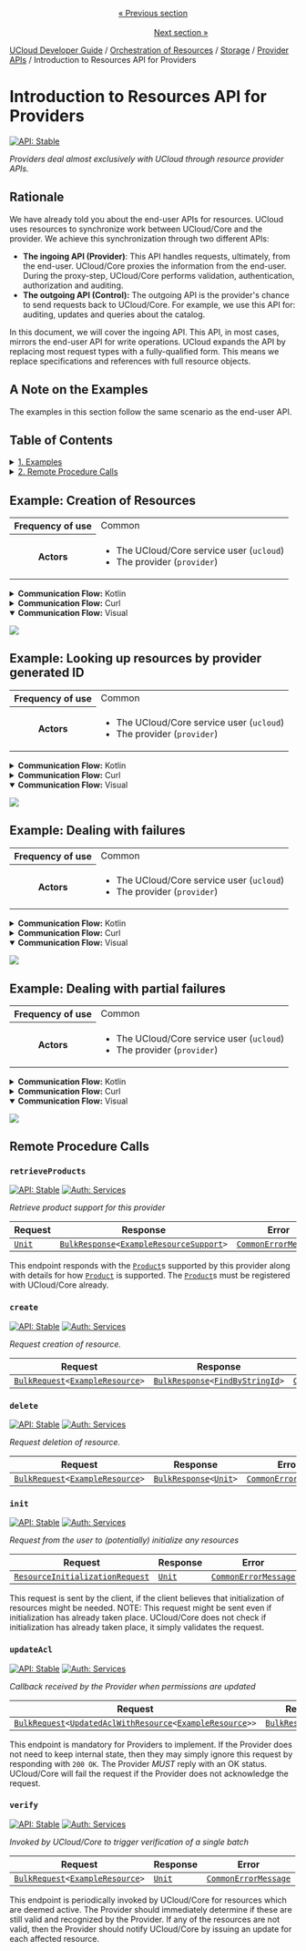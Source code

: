 <p align='center'>
<a href='/docs/developer-guide/orchestration/storage/metadata/documents.md'>« Previous section</a>
&nbsp;&nbsp;&nbsp;&nbsp;&nbsp;&nbsp;&nbsp;&nbsp;&nbsp;&nbsp;&nbsp;&nbsp;&nbsp;&nbsp;&nbsp;&nbsp;&nbsp;&nbsp;&nbsp;&nbsp;&nbsp;&nbsp;&nbsp;&nbsp;&nbsp;&nbsp;&nbsp;&nbsp;&nbsp;&nbsp;&nbsp;&nbsp;&nbsp;&nbsp;&nbsp;&nbsp;&nbsp;&nbsp;&nbsp;&nbsp;&nbsp;&nbsp;&nbsp;&nbsp;&nbsp;&nbsp;&nbsp;&nbsp;&nbsp;&nbsp;&nbsp;&nbsp;&nbsp;&nbsp;&nbsp;&nbsp;&nbsp;&nbsp;&nbsp;&nbsp;&nbsp;&nbsp;&nbsp;&nbsp;&nbsp;&nbsp;&nbsp;&nbsp;&nbsp;&nbsp;&nbsp;&nbsp;&nbsp;&nbsp;&nbsp;&nbsp;&nbsp;&nbsp;&nbsp;&nbsp;&nbsp;&nbsp;&nbsp;&nbsp;&nbsp;&nbsp;&nbsp;&nbsp;&nbsp;&nbsp;&nbsp;&nbsp;&nbsp;&nbsp;&nbsp;&nbsp;&nbsp;&nbsp;&nbsp;&nbsp;&nbsp;&nbsp;&nbsp;&nbsp;&nbsp;&nbsp;&nbsp;&nbsp;&nbsp;&nbsp;&nbsp;&nbsp;&nbsp;&nbsp;&nbsp;&nbsp;&nbsp;&nbsp;&nbsp;&nbsp;&nbsp;&nbsp;&nbsp;&nbsp;&nbsp;&nbsp;&nbsp;&nbsp;&nbsp;&nbsp;&nbsp;&nbsp;&nbsp;&nbsp;&nbsp;&nbsp;&nbsp;&nbsp;&nbsp;&nbsp;&nbsp;&nbsp;&nbsp;&nbsp;&nbsp;&nbsp;&nbsp;&nbsp;&nbsp;&nbsp;&nbsp;&nbsp;&nbsp;<a href='/docs/developer-guide/orchestration/storage/providers/control.md'>Next section »</a>
</p>


[UCloud Developer Guide](/docs/developer-guide/README.md) / [Orchestration of Resources](/docs/developer-guide/orchestration/README.md) / [Storage](/docs/developer-guide/orchestration/storage/README.md) / [Provider APIs](/docs/developer-guide/orchestration/storage/providers/README.md) / Introduction to Resources API for Providers
# Introduction to Resources API for Providers

[![API: Stable](https://img.shields.io/static/v1?label=API&message=Stable&color=green&style=flat-square)](/docs/developer-guide/core/api-conventions.md)

_Providers deal almost exclusively with UCloud through resource provider APIs._

## Rationale

We have already told you about the end-user APIs for resources. UCloud uses resources to synchronize work between 
UCloud/Core and the provider. We achieve this synchronization through two different APIs:

- __The ingoing API (Provider)__: This API handles requests, ultimately, from the end-user. UCloud/Core proxies the 
  information from the end-user. During the proxy-step, UCloud/Core performs validation, authentication, authorization 
  and auditing. 
- __The outgoing API (Control):__ The outgoing API is the provider's chance to send requests back to UCloud/Core. 
  For example, we use this API for: auditing, updates and queries about the catalog. 

In this document, we will cover the ingoing API. This API, in most cases, mirrors the end-user API for write 
operations. UCloud expands the API by replacing most request types with a fully-qualified form. This means we replace 
specifications and references with full resource objects.

## A Note on the Examples

The examples in this section follow the same scenario as the end-user API.

## Table of Contents
<details>
<summary>
<a href='#example-creation-of-resources'>1. Examples</a>
</summary>

<table><thead><tr>
<th>Description</th>
</tr></thread>
<tbody>
<tr><td><a href='#example-creation-of-resources'>Creation of Resources</a></td></tr>
<tr><td><a href='#example-looking-up-resources-by-provider-generated-id'>Looking up resources by provider generated ID</a></td></tr>
<tr><td><a href='#example-dealing-with-failures'>Dealing with failures</a></td></tr>
<tr><td><a href='#example-dealing-with-partial-failures'>Dealing with partial failures</a></td></tr>
</tbody></table>


</details>

<details>
<summary>
<a href='#remote-procedure-calls'>2. Remote Procedure Calls</a>
</summary>

<table><thead><tr>
<th>Name</th>
<th>Description</th>
</tr></thread>
<tbody>
<tr>
<td><a href='#retrieveproducts'><code>retrieveProducts</code></a></td>
<td>Retrieve product support for this provider</td>
</tr>
<tr>
<td><a href='#create'><code>create</code></a></td>
<td>Request creation of resource.</td>
</tr>
<tr>
<td><a href='#delete'><code>delete</code></a></td>
<td>Request deletion of resource.</td>
</tr>
<tr>
<td><a href='#init'><code>init</code></a></td>
<td>Request from the user to (potentially) initialize any resources</td>
</tr>
<tr>
<td><a href='#updateacl'><code>updateAcl</code></a></td>
<td>Callback received by the Provider when permissions are updated</td>
</tr>
<tr>
<td><a href='#verify'><code>verify</code></a></td>
<td>Invoked by UCloud/Core to trigger verification of a single batch</td>
</tr>
</tbody></table>


</details>

## Example: Creation of Resources
<table>
<tr><th>Frequency of use</th><td>Common</td></tr>
<tr>
<th>Actors</th>
<td><ul>
<li>The UCloud/Core service user (<code>ucloud</code>)</li>
<li>The provider (<code>provider</code>)</li>
</ul></td>
</tr>
</table>
<details>
<summary>
<b>Communication Flow:</b> Kotlin
</summary>

```kotlin

/* In this example, we show a simple creation request. The creation request is always initiated by a 
user. */

ResourceProvider.create.call(
    bulkRequestOf(ExampleResource(
        createdAt = 1635170395571, 
        id = "1234", 
        owner = ResourceOwner(
            createdBy = "user", 
            project = null, 
        ), 
        permissions = ResourcePermissions(
            myself = listOf(Permission.ADMIN), 
            others = emptyList(), 
        ), 
        specification = ExampleResource.Spec(
            product = ProductReference(
                category = "example-compute", 
                id = "example-compute", 
                provider = "example", 
            ), 
            start = 0, 
            target = 100, 
        ), 
        status = ExampleResource.Status(
            resolvedProduct = null, 
            resolvedSupport = null, 
            state = State.RUNNING, 
            value = 10, 
        ), 
        updates = listOf(ExampleResource.Update(
            currentValue = null, 
            newState = State.PENDING, 
            status = "We are about to start counting!", 
            timestamp = 1635170395571, 
        ), ExampleResource.Update(
            currentValue = 10, 
            newState = State.RUNNING, 
            status = "We are now counting!", 
            timestamp = 1635170395571, 
        )), 
        providerGeneratedId = "1234", 
    )),
    ucloud
).orThrow()

/*
BulkResponse(
    responses = listOf(null), 
)
*/

/* In this case, the provider decided not to attach a provider generated ID. */


/* The provider can, at a later point in time, retrieve this resource from UCloud/Core. */

ResourceControl.retrieve.call(
    ResourceRetrieveRequest(
        flags = ExampleResourceFlags(
            filterCreatedAfter = null, 
            filterCreatedBefore = null, 
            filterCreatedBy = null, 
            filterIds = null, 
            filterProductCategory = null, 
            filterProductId = null, 
            filterProvider = null, 
            filterProviderIds = null, 
            filterState = null, 
            hideProductCategory = null, 
            hideProductId = null, 
            hideProvider = null, 
            includeOthers = false, 
            includeProduct = false, 
            includeSupport = false, 
            includeUpdates = false, 
        ), 
        id = "1234", 
    ),
    provider
).orThrow()

/*
ExampleResource(
    createdAt = 1635170395571, 
    id = "1234", 
    owner = ResourceOwner(
        createdBy = "user", 
        project = null, 
    ), 
    permissions = ResourcePermissions(
        myself = listOf(Permission.ADMIN), 
        others = emptyList(), 
    ), 
    specification = ExampleResource.Spec(
        product = ProductReference(
            category = "example-compute", 
            id = "example-compute", 
            provider = "example", 
        ), 
        start = 0, 
        target = 100, 
    ), 
    status = ExampleResource.Status(
        resolvedProduct = null, 
        resolvedSupport = null, 
        state = State.RUNNING, 
        value = 10, 
    ), 
    updates = listOf(ExampleResource.Update(
        currentValue = null, 
        newState = State.PENDING, 
        status = "We are about to start counting!", 
        timestamp = 1635170395571, 
    ), ExampleResource.Update(
        currentValue = 10, 
        newState = State.RUNNING, 
        status = "We are now counting!", 
        timestamp = 1635170395571, 
    )), 
    providerGeneratedId = "1234", 
)
*/
```


</details>

<details>
<summary>
<b>Communication Flow:</b> Curl
</summary>

```bash
# ------------------------------------------------------------------------------------------------------
# $host is the UCloud instance to contact. Example: 'http://localhost:8080' or 'https://cloud.sdu.dk'
# $accessToken is a valid access-token issued by UCloud
# ------------------------------------------------------------------------------------------------------

# In this example, we show a simple creation request. The creation request is always initiated by a 
# user.

# Authenticated as ucloud
curl -XPOST -H "Authorization: Bearer $accessToken" -H "Content-Type: content-type: application/json; charset=utf-8" "$host/ucloud/PROVIDERID/example" -d '{
    "items": [
        {
            "id": "1234",
            "specification": {
                "start": 0,
                "target": 100,
                "product": {
                    "id": "example-compute",
                    "category": "example-compute",
                    "provider": "example"
                }
            },
            "createdAt": 1635170395571,
            "status": {
                "state": "RUNNING",
                "value": 10,
                "resolvedSupport": null,
                "resolvedProduct": null
            },
            "updates": [
                {
                    "timestamp": 1635170395571,
                    "status": "We are about to start counting!",
                    "newState": "PENDING",
                    "currentValue": null
                },
                {
                    "timestamp": 1635170395571,
                    "status": "We are now counting!",
                    "newState": "RUNNING",
                    "currentValue": 10
                }
            ],
            "owner": {
                "createdBy": "user",
                "project": null
            },
            "permissions": {
                "myself": [
                    "ADMIN"
                ],
                "others": [
                ]
            }
        }
    ]
}'


# {
#     "responses": [
#         null
#     ]
# }

# In this case, the provider decided not to attach a provider generated ID.

# The provider can, at a later point in time, retrieve this resource from UCloud/Core.

# Authenticated as provider
curl -XGET -H "Authorization: Bearer $accessToken" "$host/api/example/control/retrieve?includeOthers=false&includeUpdates=false&includeSupport=false&includeProduct=false&id=1234" 

# {
#     "id": "1234",
#     "specification": {
#         "start": 0,
#         "target": 100,
#         "product": {
#             "id": "example-compute",
#             "category": "example-compute",
#             "provider": "example"
#         }
#     },
#     "createdAt": 1635170395571,
#     "status": {
#         "state": "RUNNING",
#         "value": 10,
#         "resolvedSupport": null,
#         "resolvedProduct": null
#     },
#     "updates": [
#         {
#             "timestamp": 1635170395571,
#             "status": "We are about to start counting!",
#             "newState": "PENDING",
#             "currentValue": null
#         },
#         {
#             "timestamp": 1635170395571,
#             "status": "We are now counting!",
#             "newState": "RUNNING",
#             "currentValue": 10
#         }
#     ],
#     "owner": {
#         "createdBy": "user",
#         "project": null
#     },
#     "permissions": {
#         "myself": [
#             "ADMIN"
#         ],
#         "others": [
#         ]
#     }
# }

```


</details>

<details open>
<summary>
<b>Communication Flow:</b> Visual
</summary>

![](/docs/diagrams/example.provider.PROVIDERID_simple_create.png)

</details>


## Example: Looking up resources by provider generated ID
<table>
<tr><th>Frequency of use</th><td>Common</td></tr>
<tr>
<th>Actors</th>
<td><ul>
<li>The UCloud/Core service user (<code>ucloud</code>)</li>
<li>The provider (<code>provider</code>)</li>
</ul></td>
</tr>
</table>
<details>
<summary>
<b>Communication Flow:</b> Kotlin
</summary>

```kotlin
ResourceProvider.create.call(
    bulkRequestOf(ExampleResource(
        createdAt = 1635170395571, 
        id = "1234", 
        owner = ResourceOwner(
            createdBy = "user", 
            project = null, 
        ), 
        permissions = ResourcePermissions(
            myself = listOf(Permission.ADMIN), 
            others = emptyList(), 
        ), 
        specification = ExampleResource.Spec(
            product = ProductReference(
                category = "example-compute", 
                id = "example-compute", 
                provider = "example", 
            ), 
            start = 0, 
            target = 100, 
        ), 
        status = ExampleResource.Status(
            resolvedProduct = null, 
            resolvedSupport = null, 
            state = State.RUNNING, 
            value = 10, 
        ), 
        updates = listOf(ExampleResource.Update(
            currentValue = null, 
            newState = State.PENDING, 
            status = "We are about to start counting!", 
            timestamp = 1635170395571, 
        ), ExampleResource.Update(
            currentValue = 10, 
            newState = State.RUNNING, 
            status = "We are now counting!", 
            timestamp = 1635170395571, 
        )), 
        providerGeneratedId = "1234", 
    )),
    ucloud
).orThrow()

/*
BulkResponse(
    responses = listOf(FindByStringId(
        id = "mhxas1", 
    )), 
)
*/
ResourceControl.browse.call(
    ResourceBrowseRequest(
        consistency = null, 
        flags = ExampleResourceFlags(
            filterCreatedAfter = null, 
            filterCreatedBefore = null, 
            filterCreatedBy = null, 
            filterIds = null, 
            filterProductCategory = null, 
            filterProductId = null, 
            filterProvider = null, 
            filterProviderIds = "mhxas1", 
            filterState = null, 
            hideProductCategory = null, 
            hideProductId = null, 
            hideProvider = null, 
            includeOthers = false, 
            includeProduct = false, 
            includeSupport = false, 
            includeUpdates = false, 
        ), 
        itemsPerPage = null, 
        itemsToSkip = null, 
        next = null, 
        sortBy = null, 
        sortDirection = null, 
    ),
    provider
).orThrow()

/*
PageV2(
    items = listOf(ExampleResource(
        createdAt = 1635170395571, 
        id = "1234", 
        owner = ResourceOwner(
            createdBy = "user", 
            project = null, 
        ), 
        permissions = ResourcePermissions(
            myself = listOf(Permission.ADMIN), 
            others = emptyList(), 
        ), 
        specification = ExampleResource.Spec(
            product = ProductReference(
                category = "example-compute", 
                id = "example-compute", 
                provider = "example", 
            ), 
            start = 0, 
            target = 100, 
        ), 
        status = ExampleResource.Status(
            resolvedProduct = null, 
            resolvedSupport = null, 
            state = State.RUNNING, 
            value = 10, 
        ), 
        updates = listOf(ExampleResource.Update(
            currentValue = null, 
            newState = State.PENDING, 
            status = "We are about to start counting!", 
            timestamp = 1635170395571, 
        ), ExampleResource.Update(
            currentValue = 10, 
            newState = State.RUNNING, 
            status = "We are now counting!", 
            timestamp = 1635170395571, 
        )), 
        providerGeneratedId = "1234", 
    )), 
    itemsPerPage = 100, 
    next = null, 
)
*/
```


</details>

<details>
<summary>
<b>Communication Flow:</b> Curl
</summary>

```bash
# ------------------------------------------------------------------------------------------------------
# $host is the UCloud instance to contact. Example: 'http://localhost:8080' or 'https://cloud.sdu.dk'
# $accessToken is a valid access-token issued by UCloud
# ------------------------------------------------------------------------------------------------------

# Authenticated as ucloud
curl -XPOST -H "Authorization: Bearer $accessToken" -H "Content-Type: content-type: application/json; charset=utf-8" "$host/ucloud/PROVIDERID/example" -d '{
    "items": [
        {
            "id": "1234",
            "specification": {
                "start": 0,
                "target": 100,
                "product": {
                    "id": "example-compute",
                    "category": "example-compute",
                    "provider": "example"
                }
            },
            "createdAt": 1635170395571,
            "status": {
                "state": "RUNNING",
                "value": 10,
                "resolvedSupport": null,
                "resolvedProduct": null
            },
            "updates": [
                {
                    "timestamp": 1635170395571,
                    "status": "We are about to start counting!",
                    "newState": "PENDING",
                    "currentValue": null
                },
                {
                    "timestamp": 1635170395571,
                    "status": "We are now counting!",
                    "newState": "RUNNING",
                    "currentValue": 10
                }
            ],
            "owner": {
                "createdBy": "user",
                "project": null
            },
            "permissions": {
                "myself": [
                    "ADMIN"
                ],
                "others": [
                ]
            }
        }
    ]
}'


# {
#     "responses": [
#         {
#             "id": "mhxas1"
#         }
#     ]
# }

# Authenticated as provider
curl -XGET -H "Authorization: Bearer $accessToken" "$host/api/example/control/browse?includeOthers=false&includeUpdates=false&includeSupport=false&includeProduct=false&filterProviderIds=mhxas1" 

# {
#     "itemsPerPage": 100,
#     "items": [
#         {
#             "id": "1234",
#             "specification": {
#                 "start": 0,
#                 "target": 100,
#                 "product": {
#                     "id": "example-compute",
#                     "category": "example-compute",
#                     "provider": "example"
#                 }
#             },
#             "createdAt": 1635170395571,
#             "status": {
#                 "state": "RUNNING",
#                 "value": 10,
#                 "resolvedSupport": null,
#                 "resolvedProduct": null
#             },
#             "updates": [
#                 {
#                     "timestamp": 1635170395571,
#                     "status": "We are about to start counting!",
#                     "newState": "PENDING",
#                     "currentValue": null
#                 },
#                 {
#                     "timestamp": 1635170395571,
#                     "status": "We are now counting!",
#                     "newState": "RUNNING",
#                     "currentValue": 10
#                 }
#             ],
#             "owner": {
#                 "createdBy": "user",
#                 "project": null
#             },
#             "permissions": {
#                 "myself": [
#                     "ADMIN"
#                 ],
#                 "others": [
#                 ]
#             }
#         }
#     ],
#     "next": null
# }

```


</details>

<details open>
<summary>
<b>Communication Flow:</b> Visual
</summary>

![](/docs/diagrams/example.provider.PROVIDERID_generated_id.png)

</details>


## Example: Dealing with failures
<table>
<tr><th>Frequency of use</th><td>Common</td></tr>
<tr>
<th>Actors</th>
<td><ul>
<li>The UCloud/Core service user (<code>ucloud</code>)</li>
<li>The provider (<code>provider</code>)</li>
</ul></td>
</tr>
</table>
<details>
<summary>
<b>Communication Flow:</b> Kotlin
</summary>

```kotlin
ResourceProvider.create.call(
    bulkRequestOf(ExampleResource(
        createdAt = 1635170395571, 
        id = "1234", 
        owner = ResourceOwner(
            createdBy = "user", 
            project = null, 
        ), 
        permissions = ResourcePermissions(
            myself = listOf(Permission.ADMIN), 
            others = emptyList(), 
        ), 
        specification = ExampleResource.Spec(
            product = ProductReference(
                category = "example-compute", 
                id = "example-compute", 
                provider = "example", 
            ), 
            start = 0, 
            target = 100, 
        ), 
        status = ExampleResource.Status(
            resolvedProduct = null, 
            resolvedSupport = null, 
            state = State.RUNNING, 
            value = 10, 
        ), 
        updates = listOf(ExampleResource.Update(
            currentValue = null, 
            newState = State.PENDING, 
            status = "We are about to start counting!", 
            timestamp = 1635170395571, 
        ), ExampleResource.Update(
            currentValue = 10, 
            newState = State.RUNNING, 
            status = "We are now counting!", 
            timestamp = 1635170395571, 
        )), 
        providerGeneratedId = "1234", 
    )),
    ucloud
).orThrow()

/*
500 Internal Server Error
*/
```


</details>

<details>
<summary>
<b>Communication Flow:</b> Curl
</summary>

```bash
# ------------------------------------------------------------------------------------------------------
# $host is the UCloud instance to contact. Example: 'http://localhost:8080' or 'https://cloud.sdu.dk'
# $accessToken is a valid access-token issued by UCloud
# ------------------------------------------------------------------------------------------------------

# Authenticated as ucloud
curl -XPOST -H "Authorization: Bearer $accessToken" -H "Content-Type: content-type: application/json; charset=utf-8" "$host/ucloud/PROVIDERID/example" -d '{
    "items": [
        {
            "id": "1234",
            "specification": {
                "start": 0,
                "target": 100,
                "product": {
                    "id": "example-compute",
                    "category": "example-compute",
                    "provider": "example"
                }
            },
            "createdAt": 1635170395571,
            "status": {
                "state": "RUNNING",
                "value": 10,
                "resolvedSupport": null,
                "resolvedProduct": null
            },
            "updates": [
                {
                    "timestamp": 1635170395571,
                    "status": "We are about to start counting!",
                    "newState": "PENDING",
                    "currentValue": null
                },
                {
                    "timestamp": 1635170395571,
                    "status": "We are now counting!",
                    "newState": "RUNNING",
                    "currentValue": 10
                }
            ],
            "owner": {
                "createdBy": "user",
                "project": null
            },
            "permissions": {
                "myself": [
                    "ADMIN"
                ],
                "others": [
                ]
            }
        }
    ]
}'


# 500 Internal Server Error

```


</details>

<details open>
<summary>
<b>Communication Flow:</b> Visual
</summary>

![](/docs/diagrams/example.provider.PROVIDERID_create_failure.png)

</details>


## Example: Dealing with partial failures
<table>
<tr><th>Frequency of use</th><td>Common</td></tr>
<tr>
<th>Actors</th>
<td><ul>
<li>The UCloud/Core service user (<code>ucloud</code>)</li>
<li>The provider (<code>provider</code>)</li>
</ul></td>
</tr>
</table>
<details>
<summary>
<b>Communication Flow:</b> Kotlin
</summary>

```kotlin

/* In this example, we will discover how a provider should deal with a partial failure. */

ResourceProvider.create.call(
    bulkRequestOf(ExampleResource(
        createdAt = 1635170395571, 
        id = "1234", 
        owner = ResourceOwner(
            createdBy = "user", 
            project = null, 
        ), 
        permissions = ResourcePermissions(
            myself = listOf(Permission.ADMIN), 
            others = emptyList(), 
        ), 
        specification = ExampleResource.Spec(
            product = ProductReference(
                category = "example-compute", 
                id = "example-compute", 
                provider = "example", 
            ), 
            start = 0, 
            target = 100, 
        ), 
        status = ExampleResource.Status(
            resolvedProduct = null, 
            resolvedSupport = null, 
            state = State.RUNNING, 
            value = 10, 
        ), 
        updates = listOf(ExampleResource.Update(
            currentValue = null, 
            newState = State.PENDING, 
            status = "We are about to start counting!", 
            timestamp = 1635170395571, 
        ), ExampleResource.Update(
            currentValue = 10, 
            newState = State.RUNNING, 
            status = "We are now counting!", 
            timestamp = 1635170395571, 
        )), 
        providerGeneratedId = "1234", 
    ), ExampleResource(
        createdAt = 1635170395571, 
        id = "51214", 
        owner = ResourceOwner(
            createdBy = "user", 
            project = null, 
        ), 
        permissions = ResourcePermissions(
            myself = listOf(Permission.ADMIN), 
            others = emptyList(), 
        ), 
        specification = ExampleResource.Spec(
            product = ProductReference(
                category = "example-compute", 
                id = "example-compute", 
                provider = "example", 
            ), 
            start = 0, 
            target = 100, 
        ), 
        status = ExampleResource.Status(
            resolvedProduct = null, 
            resolvedSupport = null, 
            state = State.RUNNING, 
            value = 10, 
        ), 
        updates = listOf(ExampleResource.Update(
            currentValue = null, 
            newState = State.PENDING, 
            status = "We are about to start counting!", 
            timestamp = 1635170395571, 
        ), ExampleResource.Update(
            currentValue = 10, 
            newState = State.RUNNING, 
            status = "We are now counting!", 
            timestamp = 1635170395571, 
        )), 
        providerGeneratedId = "51214", 
    )),
    ucloud
).orThrow()

/*
500 Internal Server Error
*/

/* In this case, imagine that the provider failed to create the second resource. This should
immediately trigger cleanup on the provider, if the first resource was already created. The provider
should then respond with an appropriate error message. Providers should not attempt to only
partially create the resources. */

```


</details>

<details>
<summary>
<b>Communication Flow:</b> Curl
</summary>

```bash
# ------------------------------------------------------------------------------------------------------
# $host is the UCloud instance to contact. Example: 'http://localhost:8080' or 'https://cloud.sdu.dk'
# $accessToken is a valid access-token issued by UCloud
# ------------------------------------------------------------------------------------------------------

# In this example, we will discover how a provider should deal with a partial failure.

# Authenticated as ucloud
curl -XPOST -H "Authorization: Bearer $accessToken" -H "Content-Type: content-type: application/json; charset=utf-8" "$host/ucloud/PROVIDERID/example" -d '{
    "items": [
        {
            "id": "1234",
            "specification": {
                "start": 0,
                "target": 100,
                "product": {
                    "id": "example-compute",
                    "category": "example-compute",
                    "provider": "example"
                }
            },
            "createdAt": 1635170395571,
            "status": {
                "state": "RUNNING",
                "value": 10,
                "resolvedSupport": null,
                "resolvedProduct": null
            },
            "updates": [
                {
                    "timestamp": 1635170395571,
                    "status": "We are about to start counting!",
                    "newState": "PENDING",
                    "currentValue": null
                },
                {
                    "timestamp": 1635170395571,
                    "status": "We are now counting!",
                    "newState": "RUNNING",
                    "currentValue": 10
                }
            ],
            "owner": {
                "createdBy": "user",
                "project": null
            },
            "permissions": {
                "myself": [
                    "ADMIN"
                ],
                "others": [
                ]
            }
        },
        {
            "id": "51214",
            "specification": {
                "start": 0,
                "target": 100,
                "product": {
                    "id": "example-compute",
                    "category": "example-compute",
                    "provider": "example"
                }
            },
            "createdAt": 1635170395571,
            "status": {
                "state": "RUNNING",
                "value": 10,
                "resolvedSupport": null,
                "resolvedProduct": null
            },
            "updates": [
                {
                    "timestamp": 1635170395571,
                    "status": "We are about to start counting!",
                    "newState": "PENDING",
                    "currentValue": null
                },
                {
                    "timestamp": 1635170395571,
                    "status": "We are now counting!",
                    "newState": "RUNNING",
                    "currentValue": 10
                }
            ],
            "owner": {
                "createdBy": "user",
                "project": null
            },
            "permissions": {
                "myself": [
                    "ADMIN"
                ],
                "others": [
                ]
            }
        }
    ]
}'


# 500 Internal Server Error

# In this case, imagine that the provider failed to create the second resource. This should
# immediately trigger cleanup on the provider, if the first resource was already created. The provider
# should then respond with an appropriate error message. Providers should not attempt to only
# partially create the resources.

```


</details>

<details open>
<summary>
<b>Communication Flow:</b> Visual
</summary>

![](/docs/diagrams/example.provider.PROVIDERID_create_failure.png)

</details>



## Remote Procedure Calls

### `retrieveProducts`

[![API: Stable](https://img.shields.io/static/v1?label=API&message=Stable&color=green&style=flat-square)](/docs/developer-guide/core/api-conventions.md)
[![Auth: Services](https://img.shields.io/static/v1?label=Auth&message=Services&color=informational&style=flat-square)](/docs/developer-guide/core/types.md#role)


_Retrieve product support for this provider_

| Request | Response | Error |
|---------|----------|-------|
|<code><a href='https://kotlinlang.org/api/latest/jvm/stdlib/kotlin/-unit/'>Unit</a></code>|<code><a href='/docs/reference/dk.sdu.cloud.calls.BulkResponse.md'>BulkResponse</a>&lt;<a href='/docs/reference/dk.sdu.cloud.provider.api.ExampleResourceSupport.md'>ExampleResourceSupport</a>&gt;</code>|<code><a href='/docs/reference/dk.sdu.cloud.CommonErrorMessage.md'>CommonErrorMessage</a></code>|

This endpoint responds with the [`Product`](/docs/reference/dk.sdu.cloud.accounting.api.Product.md)s supported by
this provider along with details for how [`Product`](/docs/reference/dk.sdu.cloud.accounting.api.Product.md)  is
supported. The [`Product`](/docs/reference/dk.sdu.cloud.accounting.api.Product.md)s must be registered with
UCloud/Core already.


### `create`

[![API: Stable](https://img.shields.io/static/v1?label=API&message=Stable&color=green&style=flat-square)](/docs/developer-guide/core/api-conventions.md)
[![Auth: Services](https://img.shields.io/static/v1?label=Auth&message=Services&color=informational&style=flat-square)](/docs/developer-guide/core/types.md#role)


_Request creation of resource._

| Request | Response | Error |
|---------|----------|-------|
|<code><a href='/docs/reference/dk.sdu.cloud.calls.BulkRequest.md'>BulkRequest</a>&lt;<a href='/docs/reference/dk.sdu.cloud.provider.api.ExampleResource.md'>ExampleResource</a>&gt;</code>|<code><a href='/docs/reference/dk.sdu.cloud.calls.BulkResponse.md'>BulkResponse</a>&lt;<a href='/docs/reference/dk.sdu.cloud.FindByStringId.md'>FindByStringId</a>&gt;</code>|<code><a href='/docs/reference/dk.sdu.cloud.CommonErrorMessage.md'>CommonErrorMessage</a></code>|



### `delete`

[![API: Stable](https://img.shields.io/static/v1?label=API&message=Stable&color=green&style=flat-square)](/docs/developer-guide/core/api-conventions.md)
[![Auth: Services](https://img.shields.io/static/v1?label=Auth&message=Services&color=informational&style=flat-square)](/docs/developer-guide/core/types.md#role)


_Request deletion of resource._

| Request | Response | Error |
|---------|----------|-------|
|<code><a href='/docs/reference/dk.sdu.cloud.calls.BulkRequest.md'>BulkRequest</a>&lt;<a href='/docs/reference/dk.sdu.cloud.provider.api.ExampleResource.md'>ExampleResource</a>&gt;</code>|<code><a href='/docs/reference/dk.sdu.cloud.calls.BulkResponse.md'>BulkResponse</a>&lt;<a href='https://kotlinlang.org/api/latest/jvm/stdlib/kotlin/-unit/'>Unit</a>&gt;</code>|<code><a href='/docs/reference/dk.sdu.cloud.CommonErrorMessage.md'>CommonErrorMessage</a></code>|



### `init`

[![API: Stable](https://img.shields.io/static/v1?label=API&message=Stable&color=green&style=flat-square)](/docs/developer-guide/core/api-conventions.md)
[![Auth: Services](https://img.shields.io/static/v1?label=Auth&message=Services&color=informational&style=flat-square)](/docs/developer-guide/core/types.md#role)


_Request from the user to (potentially) initialize any resources_

| Request | Response | Error |
|---------|----------|-------|
|<code><a href='/docs/reference/dk.sdu.cloud.accounting.api.providers.ResourceInitializationRequest.md'>ResourceInitializationRequest</a></code>|<code><a href='https://kotlinlang.org/api/latest/jvm/stdlib/kotlin/-unit/'>Unit</a></code>|<code><a href='/docs/reference/dk.sdu.cloud.CommonErrorMessage.md'>CommonErrorMessage</a></code>|

This request is sent by the client, if the client believes that initialization of resources 
might be needed. NOTE: This request might be sent even if initialization has already taken 
place. UCloud/Core does not check if initialization has already taken place, it simply validates
the request.


### `updateAcl`

[![API: Stable](https://img.shields.io/static/v1?label=API&message=Stable&color=green&style=flat-square)](/docs/developer-guide/core/api-conventions.md)
[![Auth: Services](https://img.shields.io/static/v1?label=Auth&message=Services&color=informational&style=flat-square)](/docs/developer-guide/core/types.md#role)


_Callback received by the Provider when permissions are updated_

| Request | Response | Error |
|---------|----------|-------|
|<code><a href='/docs/reference/dk.sdu.cloud.calls.BulkRequest.md'>BulkRequest</a>&lt;<a href='/docs/reference/dk.sdu.cloud.provider.api.UpdatedAclWithResource.md'>UpdatedAclWithResource</a>&lt;<a href='/docs/reference/dk.sdu.cloud.provider.api.ExampleResource.md'>ExampleResource</a>&gt;&gt;</code>|<code><a href='/docs/reference/dk.sdu.cloud.calls.BulkResponse.md'>BulkResponse</a>&lt;<a href='https://kotlinlang.org/api/latest/jvm/stdlib/kotlin/-unit/'>Unit</a>&gt;</code>|<code><a href='/docs/reference/dk.sdu.cloud.CommonErrorMessage.md'>CommonErrorMessage</a></code>|

This endpoint is mandatory for Providers to implement. If the Provider does not need to keep
internal state, then they may simply ignore this request by responding with `200 OK`. The
Provider _MUST_ reply with an OK status. UCloud/Core will fail the request if the Provider does
not acknowledge the request.


### `verify`

[![API: Stable](https://img.shields.io/static/v1?label=API&message=Stable&color=green&style=flat-square)](/docs/developer-guide/core/api-conventions.md)
[![Auth: Services](https://img.shields.io/static/v1?label=Auth&message=Services&color=informational&style=flat-square)](/docs/developer-guide/core/types.md#role)


_Invoked by UCloud/Core to trigger verification of a single batch_

| Request | Response | Error |
|---------|----------|-------|
|<code><a href='/docs/reference/dk.sdu.cloud.calls.BulkRequest.md'>BulkRequest</a>&lt;<a href='/docs/reference/dk.sdu.cloud.provider.api.ExampleResource.md'>ExampleResource</a>&gt;</code>|<code><a href='https://kotlinlang.org/api/latest/jvm/stdlib/kotlin/-unit/'>Unit</a></code>|<code><a href='/docs/reference/dk.sdu.cloud.CommonErrorMessage.md'>CommonErrorMessage</a></code>|

This endpoint is periodically invoked by UCloud/Core for resources which are deemed active. The
Provider should immediately determine if these are still valid and recognized by the Provider.
If any of the resources are not valid, then the Provider should notify UCloud/Core by issuing
an update for each affected resource.


